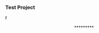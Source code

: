 ### Test Project

<!--
<p align="left" > <img src="assets/img/test.jpg" width="1000px"/> </p>
-->

f

<p align="center">*********</p>

